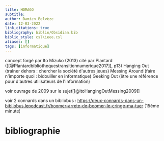 ```yaml
---
title: HOMAGO
subtitle:
author: Damien Belvèze
date: 12-03-2022
link_citations: true
bibliography: biblio/Obsidian.bib
biblio_style: csl\ieee.csl
aliases: []
tags: [informatique]
---
```


concept forgé par Ito Mizuko (2013) cité par Plantard ([[@Plantardbibliothequestransitionnumerique2017]], p13)
Hanging Out (traîner dehors : chercher la société d'autres jeues)
Messing Around (faire n'importe quoi : bidouiller en informatique)
Geeking Out (être une référence pour d'autres utilisateurs de l'information)

voir ouvrage de 2009 sur le sujet[[@itoHangingOutMessing2009]]

voir 2 connards dans un bibliobus : https://deux-connards-dans-un-bibliobus.lepodcast.fr/boomer-arrete-de-boomer-le-cringe-ma-tuer (15ème minute)






# bibliographie

